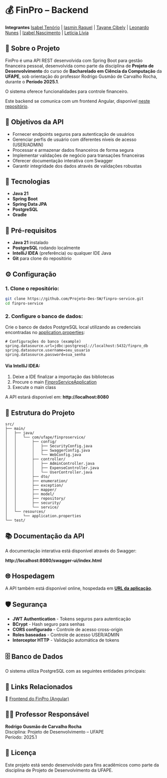 # 💰 FinPro – Backend

**Integrantes**
[Isabel Tenório](https://github.com/isabe1ltenorio) | [Iasmin Raquel](https://github.com/iasmin-raquel) | [Tayane Cibely](https://github.com/TayaneCibely) | [Leonardo Nunes](https://github.com/leonardonb) | [Izabel Nascimento](https://github.com/izabelnascimento) | [Letícia Lívia](https://github.com/mymph)

## 📃 Sobre o Projeto

FinPro é uma API REST desenvolvida com Spring Boot para gestão financeira pessoal, desenvolvida como parte da disciplina de **Projeto de Desenvolvimento** do curso de **Bacharelado em Ciência da Computação** da **UFAPE**, sob orientação do professor Rodrigo Gusmão de Carvalho Rocha, durante o **Período 2025.1**.

O sistema oferece funcionalidades  para controle financeiro.

Este backend se comunica com um frontend Angular, disponível [neste repositório](https://github.com/Projeto-Des-SW/finpro-front).

## 📍 Objetivos da API

- Fornecer endpoints seguros para autenticação de usuários
- Gerenciar perfis de usuário com diferentes níveis de acesso (USER/ADMIN)
- Processar e armazenar dados financeiros de forma segura
- Implementar validações de negócio para transações financeiras
- Oferecer documentação interativa com Swagger
- Garantir integridade dos dados através de validações robustas

## 🚀 Tecnologias

- **Java 21**
- **Spring Boot**
- **Spring Data JPA**
- **PostgreSQL**
- **Gradle**

## 🧪 Pré-requisitos

- **Java 21** instalado
- **PostgreSQL** rodando localmente
- **IntelliJ IDEA** (preferência) ou qualquer IDE Java
- **Git** para clone do repositório

## ⚙️ Configuração

### 1. Clone o repositório:

```bash
git clone https://github.com/Projeto-Des-SW/finpro-service.git
cd finpro-service
```

### 2. Configure o banco de dados:

Crie o banco de dados PostgreSQL local utilizando as credenciais encontradas no [application.properties](src/main/resources/application.properties):

```properties
# Configurações do banco (example)
spring.datasource.url=jdbc:postgresql://localhost:5432/finpro_db
spring.datasource.username=seu_usuario
spring.datasource.password=sua_senha
```

#### Via IntelliJ IDEA:

1. Deixe a IDE finalizar a importação das bibliotecas
2. Procure o main [FinproServiceApplication](src/main/java/com/ufape/finproservice/FinproServiceApplication.java)
3. Execute o main class

A API estará disponível em: **http://localhost:8080**

## 📂 Estrutura do Projeto

```
src/
├── main/
│   ├── java/
│   │   └── com/ufape/finproservice/
│   │       ├── config/
│   │       │   ├── SecurityConfig.java
│   │       │   ├── SwaggerConfig.java
│   │       │   └── WebConfig.java
│   │       ├── controller/
│   │       │   ├── AdminController.java
│   │       │   ├── ExpenseController.java
│   │       │   └── UserController.java
│   │       ├── dto/
│   │       ├── enumeration/
│   │       ├── exception/
│   │       ├── mapper/
│   │       ├── model/
│   │       ├── repository/
│   │       ├── security/
│   │       └── service/
│   └── resources/
│       └── application.properties
└── test/
```

## 📚 Documentação da API

A documentação interativa está disponível através do Swagger:

**http://localhost:8080/swagger-ui/index.html**

## 🌐 Hospedagem

A API também está disponível online, hospedada em **[URL da aplicação](https://finpro-frontend-191642919864.southamerica-east1.run.app/register)**. 

## 🛡️ Segurança

- **JWT Authentication** - Tokens seguros para autenticação
- **BCrypt** - Hash seguro para senhas
- **CORS configurado** - Controle de acesso cross-origin
- **Roles baseadas** - Controle de acesso USER/ADMIN
- **Interceptor HTTP** - Validação automática de tokens

## 🗄️ Banco de Dados

O sistema utiliza PostgreSQL com as seguintes entidades principais:

## 📎 Links Relacionados

🎨 [Frontend do FinPro (Angular)](https://github.com/Projeto-Des-SW/finpro-front)

## 👨‍🏫 Professor Responsável

**Rodrigo Gusmão de Carvalho Rocha**  
Disciplina: Projeto de Desenvolvimento – UFAPE  
Período: 2025.1

## 📄 Licença

Este projeto está sendo desenvolvido para fins acadêmicos como parte da disciplina de Projeto de Desenvolvimento da UFAPE.
